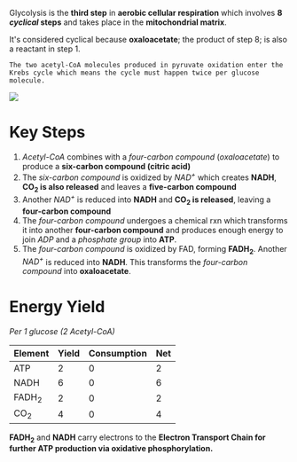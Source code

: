 Glycolysis is the **third step** in **aerobic cellular respiration** which involves **8 *cyclical* steps** and takes place in the **mitochondrial matrix**.

It's considered cyclical because **oxaloacetate**; the product of step 8; is also a reactant in step 1.

`The two acetyl-CoA molecules produced in pyruvate oxidation enter the Krebs cycle which means the cycle must happen twice per glucose molecule.`

![](Kreb_Cycle_Overview.png)

# Key Steps

1. *Acetyl-CoA* combines with a *four-carbon compound* (*oxaloacetate*) to produce a **six-carbon compound (citric acid)**
2. The *six-carbon compound* is oxidized by *NAD<sup>+</sup>* which creates **NADH**, **CO<sub>2</sub> is also released** and leaves a **five-carbon compound**
3. Another *NAD<sup>+</sup>* is reduced into **NADH** and **CO<sub>2</sub> is released**, leaving a **four-carbon compound**
4. The *four-carbon compound* undergoes a chemical rxn which transforms it into another **four-carbon compound** and produces enough energy to join *ADP* and a *phosphate group* into **ATP**.
5. The *four-carbon compound* is oxidized by FAD, forming **FADH<sub>2</sub>**. Another *NAD<sup>+</sup>* is reduced into **NADH**. This transforms the *four-carbon compound* into **oxaloacetate**.

# Energy Yield

*Per 1 glucose (2 Acetyl-CoA)*

| Element          | Yield | Consumption | Net |
| ---------------- | ----- | ----------- | --- |
| ATP              | 2     | 0           | 2   |
| NADH             | 6     | 0           | 6   |
| FADH<sub>2</sub> | 2     | 0           | 2   |
| CO<sub>2</sub>   | 4     | 0           | 4   |
**FADH<sub>2</sub>** and **NADH** carry electrons to the **Electron Transport Chain for further ATP production via oxidative phosphorylation.**